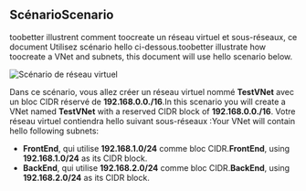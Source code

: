 ## <a name="scenario"></a><span data-ttu-id="e6bac-101">Scénario</span><span class="sxs-lookup"><span data-stu-id="e6bac-101">Scenario</span></span>
<span data-ttu-id="e6bac-102">toobetter illustrent comment toocreate un réseau virtuel et sous-réseaux, ce document Utilisez scénario hello ci-dessous.</span><span class="sxs-lookup"><span data-stu-id="e6bac-102">toobetter illustrate how toocreate a VNet and subnets, this document will use hello scenario below.</span></span>

![Scénario de réseau virtuel](./media/virtual-networks-create-vnet-scenario-include/vnet-scenario.png)

<span data-ttu-id="e6bac-104">Dans ce scénario, vous allez créer un réseau virtuel nommé **TestVNet** avec un bloc CIDR réservé de **192.168.0.0./16**.</span><span class="sxs-lookup"><span data-stu-id="e6bac-104">In this scenario you will create a VNet named **TestVNet** with a reserved CIDR block of **192.168.0.0./16**.</span></span> <span data-ttu-id="e6bac-105">Votre réseau virtuel contiendra hello suivant sous-réseaux :</span><span class="sxs-lookup"><span data-stu-id="e6bac-105">Your VNet will contain hello following subnets:</span></span> 

* <span data-ttu-id="e6bac-106">**FrontEnd**, qui utilise **192.168.1.0/24** comme bloc CIDR.</span><span class="sxs-lookup"><span data-stu-id="e6bac-106">**FrontEnd**, using **192.168.1.0/24** as its CIDR block.</span></span>
* <span data-ttu-id="e6bac-107">**BackEnd**, qui utilise **192.168.2.0/24** comme bloc CIDR.</span><span class="sxs-lookup"><span data-stu-id="e6bac-107">**BackEnd**, using **192.168.2.0/24** as its CIDR block.</span></span>


